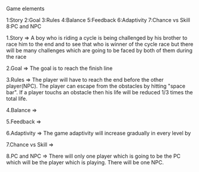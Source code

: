 Game elements

1:Story
2:Goal
3:Rules
4:Balance
5:Feedback
6:Adaptivity
7:Chance vs Skill
8:PC and NPC

1.Story => A boy who is riding a cycle is being challenged by his brother to race him to the end and to see that who is winner of the cycle race but there will be many challenges which are going to be faced by both of them during the race

2.Goal => The goal is to reach the finish line 

3.Rules => The player will have to reach the end before the other player(NPC). The player can escape from the obstacles by hitting "space bar". If a player touchs an obstacle then his life will be reduced 1/3 times the total life. 

4.Balance =>

5.Feedback =>

6.Adaptivity => The game adaptivity will increase gradually in every level by

7.Chance vs Skill =>

8.PC and NPC => There will only one player which is going to be the PC which will be the player which is playing. There will be one NPC.
        
